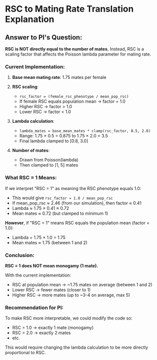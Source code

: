 # RSC to Mating Rate Translation Explanation

## Answer to PI's Question:

**RSC is NOT directly equal to the number of mates.** Instead, RSC is a scaling factor that affects the Poisson lambda parameter for mating rate.

### Current Implementation:

1. **Base mean mating rate**: 1.75 mates per female
2. **RSC scaling**: 
   - `rsc_factor = (female_rsc_phenotype / mean_pop_rsc)`
   - If female RSC equals population mean → factor = 1.0
   - Higher RSC → factor > 1.0
   - Lower RSC → factor < 1.0

3. **Lambda calculation**:
   - `lambda_mates = base_mean_mates * clamp(rsc_factor, 0.5, 2.0)`
   - Range: 1.75 × 0.5 = 0.875 to 1.75 × 2.0 = 3.5
   - Final lambda clamped to [0.8, 3.0]

4. **Number of mates**:
   - Drawn from Poisson(lambda)
   - Then clamped to [1, 5] mates

### What RSC = 1 Means:

If we interpret "RSC = 1" as meaning the RSC phenotype equals 1.0:
- This would give `rsc_factor ≈ 1.0 / mean_pop_rsc`
- If mean_pop_rsc ≈ 2.46 (from our simulation), then factor ≈ 0.41
- Lambda ≈ 1.75 × 0.41 ≈ 0.72
- Mean mates ≈ 0.72 (but clamped to minimum 1)

**However**, if "RSC = 1" means RSC equals the population mean (factor = 1.0):
- Lambda = 1.75 × 1.0 = 1.75
- Mean mates ≈ 1.75 (between 1 and 2)

### Conclusion:

**RSC = 1 does NOT mean monogamy (1 mate).** 

With the current implementation:
- RSC at population mean → ~1.75 mates on average (between 1 and 2)
- Lower RSC → fewer mates (closer to 1)
- Higher RSC → more mates (up to ~3-4 on average, max 5)

### Recommendation for PI:

To make RSC more interpretable, we could modify the code so:
- RSC = 1.0 → exactly 1 mate (monogamy)
- RSC = 2.0 → exactly 2 mates
- etc.

This would require changing the lambda calculation to be more directly proportional to RSC.

